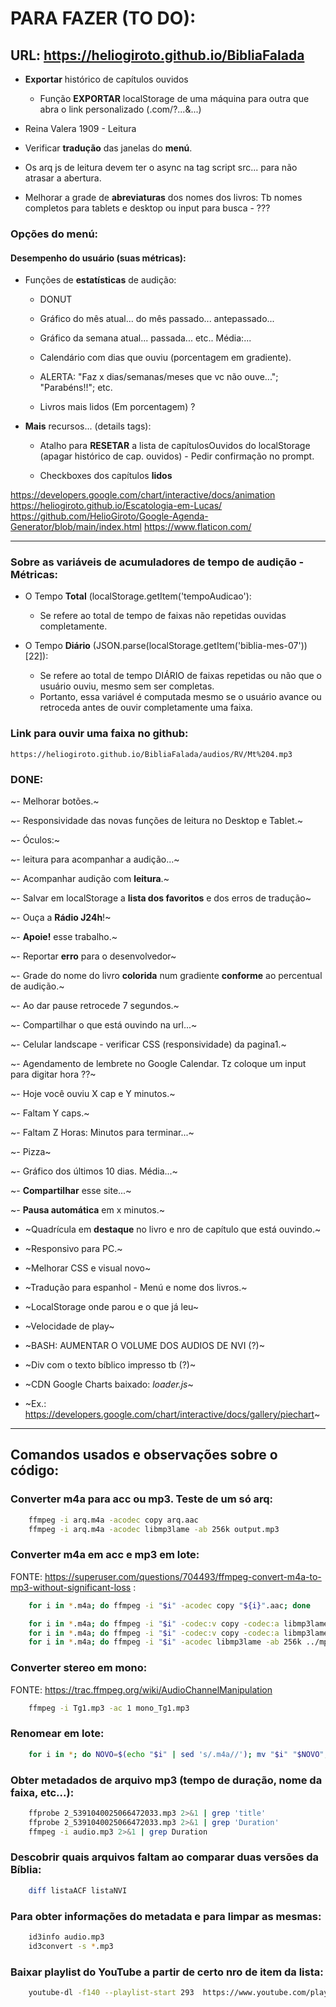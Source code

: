 # PARA FAZER (TO DO):

## URL: https://heliogiroto.github.io/BibliaFalada

- **Exportar** histórico de capítulos ouvidos
	- Função **EXPORTAR** localStorage de uma máquina para outra que abra o link personalizado (.com/?...&...)

- Reina Valera 1909 - Leitura

- Verificar **tradução** das janelas do **menú**.

- Os arq js de leitura devem ter o async na tag script src... para não atrasar a abertura.

- Melhorar a grade de **abreviaturas** dos nomes dos livros: Tb nomes completos para tablets e desktop ou input para busca - ???



### Opções do menú:

#### Desempenho do usuário (suas métricas):

- Funções de **estatísticas** de audição:
	- DONUT
	- Gráfico do mês atual... do mês passado... antepassado...
	- Gráfico da semana atual... passada... etc.. Média:...
	- Calendário com dias que ouviu (porcentagem em gradiente).

	- ALERTA: "Faz x dias/semanas/meses que vc não ouve..."; "Parabéns!!"; etc.
	- Livros mais lidos (Em porcentagem) ? 


- **Mais** recursos... (details tags):

	- Atalho para **RESETAR** a lista de capítulosOuvidos do localStorage (apagar histórico de cap. ouvidos) - Pedir confirmação no prompt.
	
	- Checkboxes dos capítulos **lidos**



https://developers.google.com/chart/interactive/docs/animation
https://heliogiroto.github.io/Escatologia-em-Lucas/
https://github.com/HelioGiroto/Google-Agenda-Generator/blob/main/index.html
https://www.flaticon.com/

---


### Sobre as variáveis de acumuladores de tempo de audição - Métricas:
- O Tempo **Total** (localStorage.getItem('tempoAudicao'):
	- Se refere ao total de tempo de faixas não repetidas ouvidas completamente.

- O Tempo **Diário** (JSON.parse(localStorage.getItem('biblia-mes-07'))[22]):
	- Se refere ao total de tempo DIÁRIO de faixas repetidas ou não que o usuário ouviu, mesmo sem ser completas.
	- Portanto, essa variável é computada mesmo se o usuário avance ou retroceda antes de ouvir completamente uma faixa.


### Link para ouvir uma faixa no github:
	https://heliogiroto.github.io/BibliaFalada/audios/RV/Mt%204.mp3



### DONE:

~- Melhorar botões.~

~- Responsividade das novas funções de leitura no Desktop e Tablet.~

~- Óculos:~

~- leitura para acompanhar a audição...~

~- Acompanhar audição com **leitura**.~

~- Salvar em localStorage a **lista dos favoritos** e dos erros de tradução~

~- Ouça a **Rádio J24h**!~
 
~- **Apoie!** esse trabalho.~

~- Reportar **erro** para o desenvolvedor~

~- Grade do nome do livro **colorida** num gradiente **conforme** ao percentual de audição.~

~- Ao dar pause retrocede 7 segundos.~

~- Compartilhar o que está ouvindo na url...~

~- Celular landscape - verificar CSS (responsividade) da pagina1.~

~- Agendamento de lembrete no Google Calendar. Tz coloque um input para digitar hora ??~

~- Hoje você ouviu X cap e Y minutos.~

~- Faltam Y caps.~

~- Faltam Z Horas: Minutos para terminar...~

~- Pizza~

~- Gráfico dos últimos 10 dias. Média...~

~- **Compartilhar** esse site...~

~- **Pausa automática** em x minutos.~

- ~Quadrícula em **destaque** no livro e nro de capítulo que está ouvindo.~

- ~Responsivo para PC.~

- ~Melhorar CSS e visual novo~

- ~Tradução para espanhol - Menú e nome dos livros.~

- ~LocalStorage onde parou e o que já leu~

- ~Velocidade de play~

- ~BASH: AUMENTAR O VOLUME DOS AUDIOS DE NVI (?)~

- ~Div com o texto bíblico impresso tb (?)~

- ~CDN Google Charts baixado: *loader.js*~

- ~Ex.: https://developers.google.com/chart/interactive/docs/gallery/piechart~

---

## Comandos usados e observações sobre o código:

### Converter m4a para acc ou mp3. Teste de um só arq:
~~~bash
	ffmpeg -i arq.m4a -acodec copy arq.aac
	ffmpeg -i arq.m4a -acodec libmp3lame -ab 256k output.mp3
~~~

### Converter m4a em acc e mp3 em lote:
FONTE: https://superuser.com/questions/704493/ffmpeg-convert-m4a-to-mp3-without-significant-loss :
~~~bash
 	for i in *.m4a; do ffmpeg -i "$i" -acodec copy "${i}".aac; done

	for i in *.m4a; do ffmpeg -i "$i" -codec:v copy -codec:a libmp3lame -q:a 2 ../mp3/"${i}.mp3"; done
	for i in *.m4a; do ffmpeg -i "$i" -codec:v copy -codec:a libmp3lame -q:a 0 ../mp3/"$i".mp3; done    # usei esse!
	for i in *.m4a; do ffmpeg -i "$i" -acodec libmp3lame -ab 256k ../mp3/"$i".mp3; done
~~~

### Converter stereo em mono:
FONTE: https://trac.ffmpeg.org/wiki/AudioChannelManipulation
~~~bash
	ffmpeg -i Tg1.mp3 -ac 1 mono_Tg1.mp3
~~~

### Renomear em lote:
~~~bash
	for i in *; do NOVO=$(echo "$i" | sed 's/.m4a//'); mv "$i" "$NOVO"; done
~~~

### Obter metadados de arquivo mp3 (tempo de duração, nome da faixa, etc...):
~~~bash
	ffprobe 2_5391040025066472033.mp3 2>&1 | grep 'title'
 	ffprobe 2_5391040025066472033.mp3 2>&1 | grep 'Duration'
	ffmpeg -i audio.mp3 2>&1 | grep Duration

~~~

### Descobrir quais arquivos faltam ao comparar duas versões da Bíblia:
~~~bash
	diff listaACF listaNVI 
~~~


### Para obter informações do metadata e para limpar as mesmas:
~~~bash
	id3info audio.mp3 
 	id3convert -s *.mp3 
~~~


### Baixar playlist do YouTube a partir de certo nro de item da lista:
~~~bash
	youtube-dl -f140 --playlist-start 293  https://www.youtube.com/playlist?list=PL3aVKqLhcR7W-PUzBT2_cOifNPQIh-SDp
~~~


